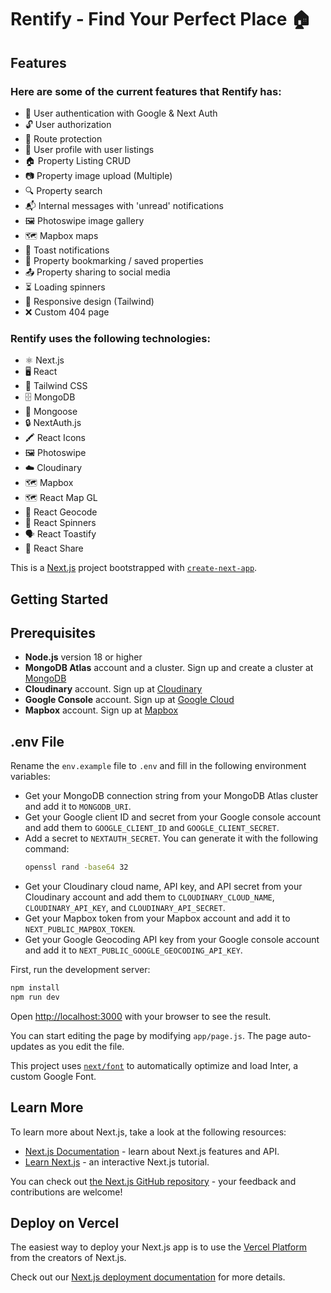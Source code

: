 # Rentify - Find Your Perfect Place 🏠

## Features
### Here are some of the current features that Rentify has:

- 🔐 User authentication with Google & Next Auth
- 🔓 User authorization
- 🚧 Route protection
- 👤 User profile with user listings
- 🏠 Property Listing CRUD
- 📷 Property image upload (Multiple)
- 🔍 Property search
- 📬 Internal messages with 'unread' notifications
- 🖼️ Photoswipe image gallery
- 🗺️ Mapbox maps
- 🔔 Toast notifications
- 📌 Property bookmarking / saved properties
- 📤 Property sharing to social media
- ⏳ Loading spinners
- 📱 Responsive design (Tailwind)
- ❌ Custom 404 page

### Rentify uses the following technologies:

- ⚛️ Next.js
- 🖥️ React
- 🎨 Tailwind CSS
- 🗄️ MongoDB
- 📂 Mongoose
- 🔒 NextAuth.js
- 🖍️ React Icons
- 🖼️ Photoswipe
- ☁️ Cloudinary
- 🗺️ Mapbox
- 🗺️ React Map GL
- 📍 React Geocode
- 🔄 React Spinners
- 🗣️ React Toastify
- 🔗 React Share


This is a [Next.js](https://nextjs.org/) project bootstrapped with [`create-next-app`](https://github.com/vercel/next.js/tree/canary/packages/create-next-app).

## Getting Started

## Prerequisites

- **Node.js** version 18 or higher
- **MongoDB Atlas** account and a cluster. Sign up and create a cluster at [MongoDB](https://www.mongodb.com/cloud/atlas)
- **Cloudinary** account. Sign up at [Cloudinary](https://cloudinary.com/)
- **Google Console** account. Sign up at [Google Cloud](https://console.cloud.google.com/)
- **Mapbox** account. Sign up at [Mapbox](https://www.mapbox.com/)

## .env File

Rename the `env.example` file to `.env` and fill in the following environment variables:

- Get your MongoDB connection string from your MongoDB Atlas cluster and add it to `MONGODB_URI`.
- Get your Google client ID and secret from your Google console account and add them to `GOOGLE_CLIENT_ID` and `GOOGLE_CLIENT_SECRET`.
- Add a secret to `NEXTAUTH_SECRET`. You can generate it with the following command:
  ```sh
  openssl rand -base64 32
- Get your Cloudinary cloud name, API key, and API secret from your Cloudinary account and add them to `CLOUDINARY_CLOUD_NAME`, `CLOUDINARY_API_KEY`, and `CLOUDINARY_API_SECRET`.
- Get your Mapbox token from your Mapbox account and add it to `NEXT_PUBLIC_MAPBOX_TOKEN`.
- Get your Google Geocoding API key from your Google console account and add it to `NEXT_PUBLIC_GOOGLE_GEOCODING_API_KEY`.


First, run the development server:

```bash
npm install
npm run dev

```

Open [http://localhost:3000](http://localhost:3000) with your browser to see the result.

You can start editing the page by modifying `app/page.js`. The page auto-updates as you edit the file.

This project uses [`next/font`](https://nextjs.org/docs/basic-features/font-optimization) to automatically optimize and load Inter, a custom Google Font.

## Learn More

To learn more about Next.js, take a look at the following resources:

- [Next.js Documentation](https://nextjs.org/docs) - learn about Next.js features and API.
- [Learn Next.js](https://nextjs.org/learn) - an interactive Next.js tutorial.

You can check out [the Next.js GitHub repository](https://github.com/vercel/next.js/) - your feedback and contributions are welcome!

## Deploy on Vercel

The easiest way to deploy your Next.js app is to use the [Vercel Platform](https://vercel.com/new?utm_medium=default-template&filter=next.js&utm_source=create-next-app&utm_campaign=create-next-app-readme) from the creators of Next.js.

Check out our [Next.js deployment documentation](https://nextjs.org/docs/deployment) for more details.
